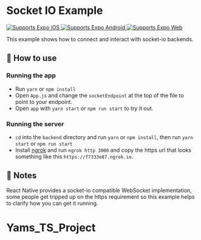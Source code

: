 # Socket IO Example

<p>
  <!-- iOS -->
  <a href="https://itunes.apple.com/app/apple-store/id982107779">
    <img alt="Supports Expo iOS" longdesc="Supports Expo iOS" src="https://img.shields.io/badge/iOS-4630EB.svg?style=flat-square&logo=APPLE&labelColor=999999&logoColor=fff" />
  </a>
  <!-- Android -->
  <a href="https://play.google.com/store/apps/details?id=host.exp.exponent&referrer=blankexample">
    <img alt="Supports Expo Android" longdesc="Supports Expo Android" src="https://img.shields.io/badge/Android-4630EB.svg?style=flat-square&logo=ANDROID&labelColor=A4C639&logoColor=fff" />
  </a>
  <!-- Web -->
  <a href="https://docs.expo.dev/workflow/web/">
    <img alt="Supports Expo Web" longdesc="Supports Expo Web" src="https://img.shields.io/badge/web-4630EB.svg?style=flat-square&logo=GOOGLE-CHROME&labelColor=4285F4&logoColor=fff" />
  </a>
</p>

This example shows how to connect and interact with socket-io backends.

## 🚀 How to use

### Running the app

- Run `yarn` or `npm install`
- Open `App.js` and change the `socketEndpoint` at the top of the file to point to your endpoint.
- Open `app` with `yarn start` or `npm run start` to try it out.

### Running the server

- `cd` into the `backend` directory and run `yarn` or `npm install`, then run `yarn start` or `npm run start`
- Install [ngrok](https://ngrok.com/download) and run `ngrok http 3000` and copy the https url that looks something like this `https://f7333e87.ngrok.io`.

## 📝 Notes

React Native provides a socket-io compatible WebSocket implementation, some people get tripped up on the https requirement so this example helps to clarify how you can get it running.
# Yams_TS_Project
